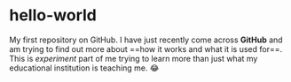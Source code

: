 # hello-world
My first repository on GitHub.
I have just recently come across **GitHub** and am trying to find out more about ==how it works and what it is used for==.
This is *experiment* part of me trying to learn more than just what my educational institution is teaching me. :joy:

